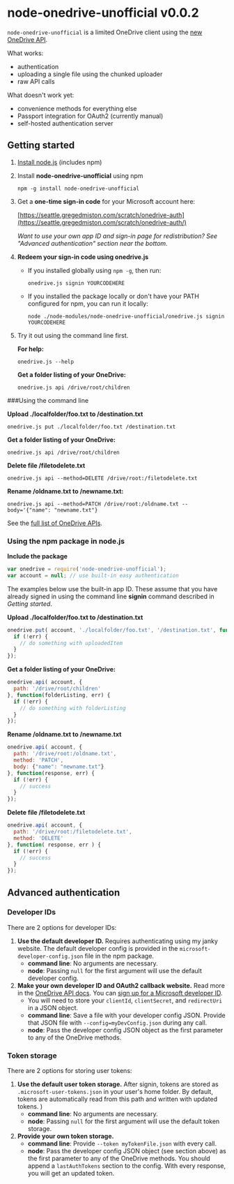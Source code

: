 # node-onedrive-unofficial v0.0.2

`node-onedrive-unofficial` is a limited OneDrive client using the [new OneDrive API](http://dev.onedrive.com).

What works:

* authentication
* uploading a single file using the chunked uploader
* raw API calls

What doesn't work yet:

* convenience methods for everything else
* Passport integration for OAuth2 (currently manual)
* self-hosted authentication server


## Getting started
1. [Install node.js](https://nodejs.org/download/) (includes npm)
2. Install **node-onedrive-unofficial** using npm
	
	``npm -g install node-onedrive-unofficial``
	
3. Get a **one-time sign-in code** for your Microsoft account here:

	[https://seattle.gregedmiston.com/scratch/onedrive-auth](https://seattle.gregedmiston.com/scratch/onedrive-auth/)
	
	_Want to use your own app ID and sign-in page for redistribution?  See "Advanced authentication" section near the bottom._

4. **Redeem your sign-in code using onedrive.js**

   * If you installed globally using ``npm -g``, then run:
     
     ``onedrive.js signin YOURCODEHERE``          

   * If you installed the package locally or don't have your PATH configured for npm, you can run it locally:
   
     ``node ./node-modules/node-onedrive-unofficial/onedrive.js signin YOURCODEHERE``
     
5. Try it out using the command line first.

   **For help:**
   
   ``onedrive.js --help ``
   
   **Get a folder listing of your OneDrive:**
	
   ``onedrive.js api /drive/root/children ``
   
###Using the command line
   
**Upload ./localfolder/foo.txt to /destination.txt**

``onedrive.js put ./localfolder/foo.txt /destination.txt``

**Get a folder listing of your OneDrive:**

``onedrive.js api /drive/root/children``

**Delete file /filetodelete.txt**

``onedrive.js api --method=DELETE /drive/root:/filetodelete.txt``
   
**Rename /oldname.txt to /newname.txt:**

``onedrive.js api --method=PATCH /drive/root:/oldname.txt --body='{"name": "newname.txt"}``

See the [full list of OneDrive APIs](http://onedrive.github.io/README.htm#root-resources).

### Using the npm package in node.js

**Include the package**

```js
var onedrive = require('node-onedrive-unofficial');
var account = null; // use built-in easy authentication
```

The examples below use the built-in app ID.  These assume that you have already signed in using the command line **signin** command described in *Getting started*. 

**Upload ./localfolder/foo.txt to /destination.txt**

```js
onedrive.put( account, './localfolder/foo.txt', '/destination.txt', function(uploadedItem, err) {
  if (!err) {
  	// do something with uploadedItem
  }
});
```

**Get a folder listing of your OneDrive:**

```js
onedrive.api( account, {
  path: '/drive/root/children'
}, function(folderListing, err) {
  if (!err) {
    // do something with folderListing
  }
});
```

**Rename /oldname.txt to /newname.txt**

```js
onedrive.api( account, {
  path: '/drive/root:/oldname.txt',
  method: 'PATCH',
  body: {"name": "newname.txt"}
}, function(response, err) {
  if (!err) {
    // success
  }
});
```

**Delete file /filetodelete.txt**

```js
onedrive.api( account, {
  path: '/drive/root:/filetodelete.txt',
  method: 'DELETE'
}, function( response, err ) {
  if (!err) {
    // success
  }
});
```

## Advanced authentication
### Developer IDs
There are 2 options for developer IDs:

1. **Use the default developer ID.**  Requires authenticating using my janky website. The default developer config is provided in the `microsoft-developer-config.json` file in the npm package.
   * **command line**:  No arguments are necessary.
   * **node**: Passing `null` for the first argument will use the default developer config.
2. **Make your own developer ID and OAuth2 callback website.** Read more in the [OneDrive API docs](http://onedrive.github.io/auth/msa_oauth.htm).  You can [sign up for a Microsoft developer ID](http://go.microsoft.com/fwlink/p/?LinkId=193157).
   * You will need to store your `clientId`, `clientSecret`, and `redirectUri` in a JSON object.
   * **command line**: Save a file with your developer config JSON.  Provide that JSON file with `--config=myDevConfig.json` during any call.
   * **node**: Pass the developer config JSON object as the first parameter to any of the OneDrive methods.
   
### Token storage
There are 2 options for storing user tokens:

1. **Use the default user token storage.**  After signin, tokens are stored as `.microsoft-user-tokens.json` in your user's home folder. By default, tokens are automatically read from this path and written with updated tokens. )
   * **command line**:  No arguments are necessary.
   * **node**: Passing `null` for the first argument will use the default token storage.
2. **Provide your own token storage.**
   * **command line**:  Provide `--token myTokenFile.json` with every call.
   * **node**:  Pass the developer config JSON object (see section above) as the first parameter to any of the OneDrive methods.  You should append a `lastAuthTokens` section to the config.  With every response, you will get an updated token.
